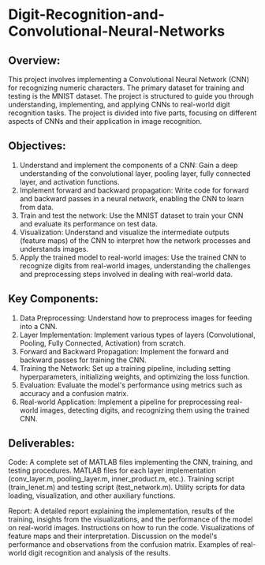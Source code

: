 # Digit-Recognition-and-Convolutional-Neural-Networks
## Overview:
This project involves implementing a Convolutional Neural Network (CNN) for recognizing numeric characters. The primary dataset for training and testing is the MNIST dataset. The project is structured to guide you through understanding, implementing, and applying CNNs to real-world digit recognition tasks. The project is divided into five parts, focusing on different aspects of CNNs and their application in image recognition.

## Objectives:
1. Understand and implement the components of a CNN: Gain a deep understanding of the convolutional layer, pooling layer, fully connected layer, and activation functions.
2. Implement forward and backward propagation: Write code for forward and backward passes in a neural network, enabling the CNN to learn from data.
3. Train and test the network: Use the MNIST dataset to train your CNN and evaluate its performance on test data.
4. Visualization: Understand and visualize the intermediate outputs (feature maps) of the CNN to interpret how the network processes and understands images.
5. Apply the trained model to real-world images: Use the trained CNN to recognize digits from real-world images, understanding the challenges and preprocessing steps involved in dealing with real-world data.
   
## Key Components:
1. Data Preprocessing: Understand how to preprocess images for feeding into a CNN.
2. Layer Implementation: Implement various types of layers (Convolutional, Pooling, Fully Connected, Activation) from scratch.
3. Forward and Backward Propagation: Implement the forward and backward passes for training the CNN.
4. Training the Network: Set up a training pipeline, including setting hyperparameters, initializing weights, and optimizing the loss function.
5. Evaluation: Evaluate the model's performance using metrics such as accuracy and a confusion matrix.
6. Real-world Application: Implement a pipeline for preprocessing real-world images, detecting digits, and recognizing them using the trained CNN.
   
## Deliverables:
Code: A complete set of MATLAB files implementing the CNN, training, and testing procedures.
MATLAB files for each layer implementation (conv_layer.m, pooling_layer.m, inner_product.m, etc.).
Training script (train_lenet.m) and testing script (test_network.m).
Utility scripts for data loading, visualization, and other auxiliary functions.

Report: A detailed report explaining the implementation, results of the training, insights from the visualizations, and the performance of the model on real-world images.
Instructions on how to run the code.
Visualizations of feature maps and their interpretation.
Discussion on the model's performance and observations from the confusion matrix.
Examples of real-world digit recognition and analysis of the results.
